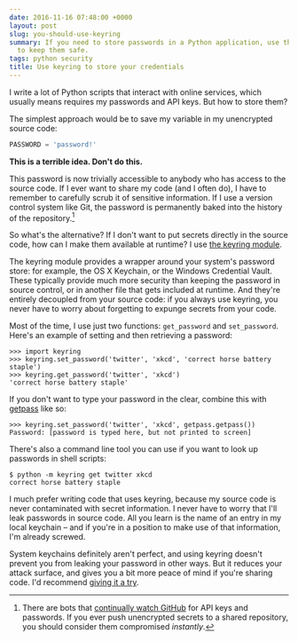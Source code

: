 ```yaml
---
date: 2016-11-16 07:48:00 +0000
layout: post
slug: you-should-use-keyring
summary: If you need to store passwords in a Python application, use the keyring module
  to keep them safe.
tags: python security
title: Use keyring to store your credentials
---
```


I write a lot of Python scripts that interact with online services, which usually means requires my passwords and API keys.
But how to store them?

The simplest approach would be to save my variable in my unencrypted source code:

```python
PASSWORD = 'password!'
```

**This is a terrible idea.  Don't do this.**

This password is now trivially accessible to anybody who has access to the source code.
If I ever want to share my code (and I often do), I have to remember to carefully scrub it of sensitive information.
If I use a version control system like Git, the password is permanently baked into the history of the repository.[^1]

[^1]: There are bots that [continually watch GitHub](http://www.theregister.co.uk/2015/01/06/dev_blunder_shows_github_crawling_with_keyslurping_bots/) for API keys and passwords.
If you ever push unencrypted secrets to a shared repository, you should consider them compromised *instantly*.

So what's the alternative?
If I don't want to put secrets directly in the source code, how can I make them available at runtime?
I use [the keyring module](https://pypi.org/project/keyring/).

<!-- summary -->

The keyring module provides a wrapper around your system's password store: for example, the OS X Keychain, or the Windows Credential Vault.
These typically provide much more security than keeping the password in source control, or in another file that gets included at runtime.
And they're entirely decoupled from your source code: if you always use keyring, you never have to worry about forgetting to expunge secrets from your code.

Most of the time, I use just two functions: `get_password` and `set_password`.
Here's an example of setting and then retrieving a password:

```pycon
>>> import keyring
>>> keyring.set_password('twitter', 'xkcd', 'correct horse battery staple')
>>> keyring.get_password('twitter', 'xkcd')
'correct horse battery staple'
```

If you don't want to type your password in the clear, combine this with [getpass][getpass] like so:

```pycon
>>> keyring.set_password('twitter', 'xkcd', getpass.getpass())
Password: [password is typed here, but not printed to screen]
```

There's also a command line tool you can use if you want to look up passwords in shell scripts:

```console
$ python -m keyring get twitter xkcd
correct horse battery staple
```

I much prefer writing code that uses keyring, because my source code is never contaminated with secret information.
I never have to worry that I'll leak passwords in source code.
All you learn is the name of an entry in my local keychain – and if you're in a position to make use of that information, I'm already screwed.

[getpass]: https://docs.python.org/3.5/library/getpass.html

System keychains definitely aren't perfect, and using keyring doesn't prevent you from leaking your password in other ways.
But it reduces your attack surface, and gives you a bit more peace of mind if you're sharing code.
I'd recommend [giving it a try](https://pypi.org/project/keyring/).
